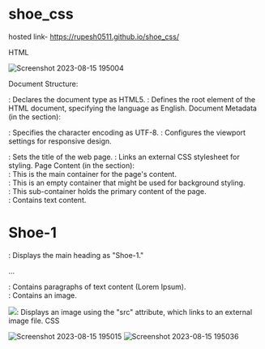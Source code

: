 # shoe_css
hosted link-  https://rupesh0511.github.io/shoe_css/

HTML


![Screenshot 2023-08-15 195004](https://github.com/rupesh0511/shoe_css/assets/69234169/9444b437-6d0e-4b61-ba1f-ea11f05fa3e9)

Document Structure:

<!DOCTYPE html>: Declares the document type as HTML5.
<html lang="en">: Defines the root element of the HTML document, specifying the language as English.
Document Metadata (in the <head> section):

<meta charset="UTF-8">: Specifies the character encoding as UTF-8.
<meta name="viewport" content="width=device-width, initial-scale=1.0">: Configures the viewport settings for responsive design.
<title>Document</title>: Sets the title of the web page.
<link rel="stylesheet" href="./styles.css"/>: Links an external CSS stylesheet for styling.
Page Content (in the <body> section):

<div class="container">: This is the main container for the page's content.

<div class="backcontainer">: This is an empty container that might be used for background styling.

<div class="subcontainer">: This sub-container holds the primary content of the page.

<div class="text">: Contains text content.

<h1>Shoe-1</h1>: Displays the main heading as "Shoe-1."

<p class="content">...</p>: Contains paragraphs of text content (Lorem Ipsum).

<div class="image">: Contains an image.

<img src="..." class="picture"/>: Displays an image using the "src" attribute, which links to an external image file.
CSS


![Screenshot 2023-08-15 195015](https://github.com/rupesh0511/shoe_css/assets/69234169/c14d2b1e-6c20-4194-b1b6-3f7b91e7569f)
![Screenshot 2023-08-15 195036](https://github.com/rupesh0511/shoe_css/assets/69234169/900e3046-34e5-452a-9db7-b5bebbe9f0ad)
